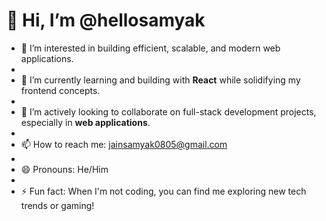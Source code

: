 # 👋 Hi, I’m @hellosamyak

- 👀 I’m interested in building efficient, scalable, and modern web applications.
- 
- 🌱 I’m currently learning and building with **React** while solidifying my frontend concepts.
- 
- 💞️ I’m actively looking to collaborate on full-stack development projects, especially in **web applications**.
- 
- 📫 How to reach me: [jainsamyak0805@gmail.com](mailto:jainsamyak0805@gmail.com)
- 
- 😄 Pronouns: He/Him
- 
- ⚡ Fun fact: When I'm not coding, you can find me exploring new tech trends or gaming!


<!---
hellosamyak/hellosamyak is a ✨ special ✨ repository because its `README.md` (this file) appears on your GitHub profile.
You can click the Preview link to take a look at your changes.
--->
